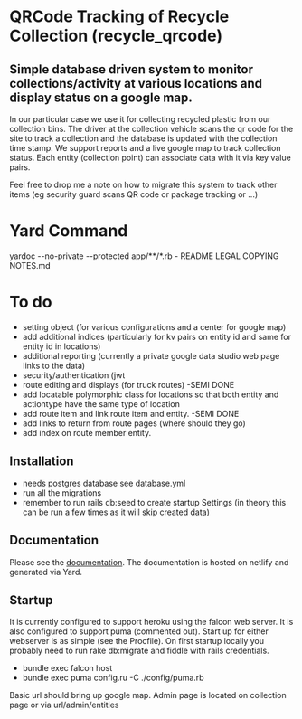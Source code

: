 # QRCode Tracking of Recycle Collection (recycle_qrcode)

## Simple database driven system to monitor collections/activity at various locations and display status on a google map.
In our particular case we use it for collecting recycled plastic from our collection bins.  The driver at the collection vehicle scans the qr code for the site to track a collection and the database is updated with the collection time stamp.    We support reports and a live google map to track collection status.  Each entity (collection point) can associate data with it via key value pairs.

Feel free to drop me a note on how to migrate this system to track other items (eg security guard scans QR code or package tracking or ...)
# Yard Command
yardoc --no-private --protected app/**/*.rb - README LEGAL COPYING NOTES.md

# To do
  * setting object  (for various configurations and a center for google map)
  * add additional indices  (particularly for kv pairs on entity id and same for entity id in locations)
  * additional reporting (currently a private google data studio web page links to the data)
  * security/authentication (jwt
  * route editing and displays (for truck routes) -SEMI DONE
  * add locatable polymorphic class for locations so that both entity and actiontype have the same type of location
  * add route item and link route item and entity. -SEMI DONE
  * add links to return from route pages  (where should they go)
  * add index on route member entity.

## Installation
  * needs postgres database  see database.yml
  * run all the migrations
  * remember to run rails db:seed to create startup Settings  (in theory this can be run a few times as it will skip created data)


## Documentation
Please see the [documentation](https://docs.verde-tl.com).  The documentation is hosted on netlify and generated via Yard.

## Startup
It is currently configured to support heroku using the falcon web server.  It is also configured to support puma (commented out).  Start up for either webserver is as simple (see the Procfile).  On first startup locally you probably need to run rake db:migrate and fiddle with rails credentials.
  * bundle exec falcon host
  * bundle exec puma config.ru  -C ./config/puma.rb

Basic url should bring up google map.  Admin page is located on collection page or via url/admin/entities
